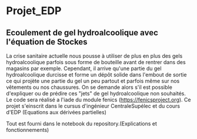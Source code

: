# Projet_EDP

## Ecoulement de gel hydroalcoolique avec l'équation de Stockes


La crise sanitaire actuelle nous pousse à utiliser de plus en plus des gels hydroalcoolique parfois sous forme de bouteille avant de rentrer dans des magasins par exemple. Cependant, il arrive qu'une partie du gel hydroalcoolique durcisse et forme un dépôt solide dans l'embout de sortie ce qui projète une partie du gel un peu partout et parfois même sur nos vêtements ou nos chaussures. On se demande alors s'il est possible d'expliquer ou de prédire ces "jets" de gel hydroalcoolique non souhaités. 
Le code sera réalisé a l'iade du module fenics (https://fenicsproject.org). 
Ce projet s'einscrit dans le cursus d'ingénieur CentraleSupélec et du cours d'EDP (Equations aux dérivées partielles) 

Tout est fourni dans le notebook du repository.(Explications et fonctionnements) 

